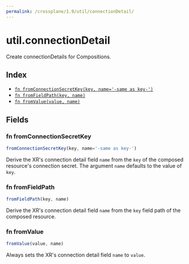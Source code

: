 ```yaml
---
permalink: /crossplane/1.9/util/connectionDetail/
---
```


# util.connectionDetail

Create connectionDetails for Compositions.

## Index

* [`fn fromConnectionSecretKey(key, name='-same as key-')`](#fn-fromconnectionsecretkey)
* [`fn fromFieldPath(key, name)`](#fn-fromfieldpath)
* [`fn fromValue(value, name)`](#fn-fromvalue)

## Fields

### fn fromConnectionSecretKey

```ts
fromConnectionSecretKey(key, name='-same as key-')
```

Derive the XR's connection detail field `name` from the `key` of the composed
resource's connection secret. The argument `name` defaults to the value of `key`.


### fn fromFieldPath

```ts
fromFieldPath(key, name)
```

Derive the XR's connection detail field `name` from the `key` field path of the
composed resource.


### fn fromValue

```ts
fromValue(value, name)
```

Always sets the XR's connection detail field `name` to `value`.
